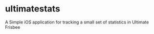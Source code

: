 ultimatestats
=============

A Simple iOS application for tracking a small set of statistics in Ultimate Frisbee
